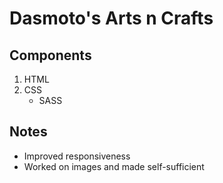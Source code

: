 # Dasmoto's Arts n Crafts

## Components

1. HTML
2. CSS
   - SASS

## Notes

- Improved responsiveness
- Worked on images and made self-sufficient
